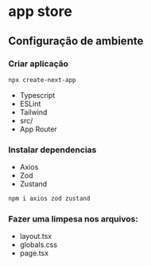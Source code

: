 # app store

## Configuração de ambiente
### Criar aplicação
````bash
npx create-next-app
````
- Typescript
- ESLint
- Tailwind
- src/
- App Router

### Instalar dependencias
- Axios
- Zod
- Zustand
````bash
npm i axios zod zustand
````

### Fazer uma limpesa nos arquivos:
- layout.tsx
- globals.css
- page.tsx